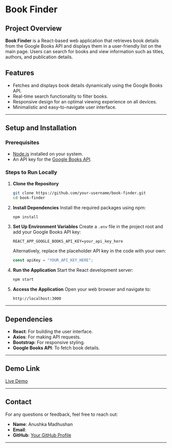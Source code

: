 # **Book Finder**

## **Project Overview**
**Book Finder** is a React-based web application that retrieves book details from the Google Books API and displays them in a user-friendly list on the main page. Users can search for books and view information such as titles, authors, and publication details.

## **Features**
- Fetches and displays book details dynamically using the Google Books API.
- Real-time search functionality to filter books.
- Responsive design for an optimal viewing experience on all devices.
- Minimalistic and easy-to-navigate user interface.

---

## **Setup and Installation**

### **Prerequisites**
- [Node.js](https://nodejs.org/) installed on your system.
- An API key for the [Google Books API](https://developers.google.com/books).

### **Steps to Run Locally**
1. **Clone the Repository**
   ```bash
   git clone https://github.com/your-username/book-finder.git
   cd book-finder
   ```

2. **Install Dependencies**
   Install the required packages using npm:
   ```bash
   npm install
   ```

3. **Set Up Environment Variables**
   Create a `.env` file in the project root and add your Google Books API key:
   ```env
   REACT_APP_GOOGLE_BOOKS_API_KEY=your_api_key_here
   ```

   Alternatively, replace the placeholder API key in the code with your own:
   ```javascript
   const apiKey = "YOUR_API_KEY_HERE";
   ```

4. **Run the Application**
   Start the React development server:
   ```bash
   npm start
   ```

5. **Access the Application**
   Open your web browser and navigate to:
   ```
   http://localhost:3000
   ```

---

## **Dependencies**
- **React**: For building the user interface.
- **Axios**: For making API requests.
- **Bootstrap**: For responsive styling.
- **Google Books API**: To fetch book details.

---


## **Demo Link**
[Live Demo](https://book-finder-seven-rouge.vercel.app/)

---

## **Contact**
For any questions or feedback, feel free to reach out:
- **Name**: Anushka Madhushan
- **Email**: 
- **GitHub**: [Your GitHub Profile](https://github.com/your-username)

---

